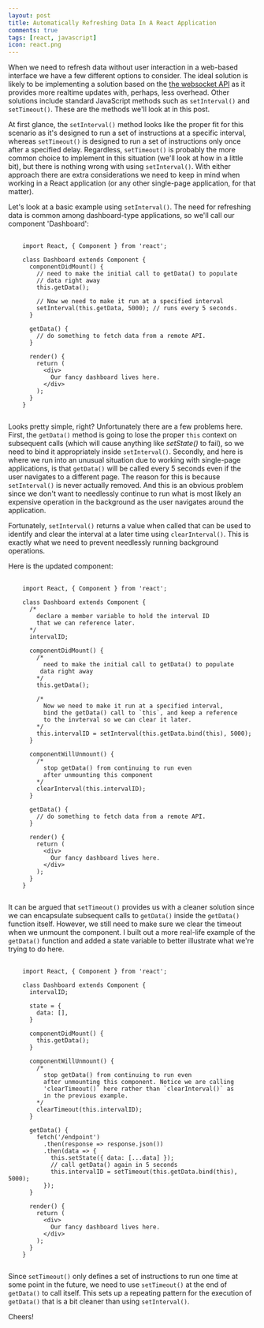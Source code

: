 ```yaml
---
layout: post
title: Automatically Refreshing Data In A React Application
comments: true
tags: [react, javascript]
icon: react.png
---
```


When we need to refresh data without user interaction in a web-based interface we have a few different options to consider. The ideal solution is likely to be implementing a solution based on the [the websocket API](https://developer.mozilla.org/en-US/docs/Web/API/WebSockets_API) as it provides more realtime updates with, perhaps, less overhead. Other solutions include standard JavaScript methods such as `setInterval()` and `setTimeout()`.
These are the methods we'll look at in this post.

At first glance, the `setInterval()` method looks like the proper fit for this scenario as it's designed to run a set of instructions at a specific interval, whereas `setTimeout()` is designed to run a set of instructions only once after a specified delay. Regardless, `setTimeout()` is probably the more common choice to implement in this situation (we'll look at how in a little bit), but there is nothing wrong with using `setInterval()`. With either approach there are extra considerations we need to keep in mind when working in a React application (or any other single-page application, for that matter).

Let's look at a basic example using `setInterval()`. The need for refreshing data is common among dashboard-type applications, so we'll call our component 'Dashboard':

<pre>
  <code class="language-javascript">
    import React, { Component } from 'react';

    class Dashboard extends Component {
      componentDidMount() {
        // need to make the initial call to getData() to populate
        // data right away
        this.getData();

        // Now we need to make it run at a specified interval
        setInterval(this.getData, 5000); // runs every 5 seconds.
      }

      getData() {
        // do something to fetch data from a remote API.
      }

      render() {
        return (
          &lt;div>
            Our fancy dashboard lives here.
          &lt;/div>
        );
      }
    }
  </code>
</pre>

Looks pretty simple, right? Unfortunately there are a few problems here. First, the `getData()` method is going to lose the proper `this` context on subsequent calls (which will cause anything like _setState()_ to fail), so we need to bind it appropriately inside `setInterval()`. Secondly, and here is where we run into an unusual situation due to working with single-page applications, is that `getData()` will be called every 5 seconds even if the user navigates to a different page. The reason for this is because `setInterval()` is never actually removed. And this is an obvious problem since we don't want to needlessly continue to run what is most likely an expensive operation in the background as the user navigates around the application.

Fortunately, `setInterval()` returns a value when called that can be used to identify and clear the interval at a later time using `clearInterval()`. This is exactly what we need to prevent needlessly running background operations.

Here is the updated component:

<pre>
  <code class="language-javascript">
    import React, { Component } from 'react';

    class Dashboard extends Component {
      /*
        declare a member variable to hold the interval ID
        that we can reference later.
      */
      intervalID;

      componentDidMount() {
        /*
          need to make the initial call to getData() to populate
         data right away
        */
        this.getData();

        /*
          Now we need to make it run at a specified interval,
          bind the getData() call to `this`, and keep a reference
          to the invterval so we can clear it later.
        */
        this.intervalID = setInterval(this.getData.bind(this), 5000);
      }

      componentWillUnmount() {
        /*
          stop getData() from continuing to run even
          after unmounting this component
        */
        clearInterval(this.intervalID);
      }

      getData() {
        // do something to fetch data from a remote API.
      }

      render() {
        return (
          &lt;div>
            Our fancy dashboard lives here.
          &lt;/div>
        );
      }
    }
  </code>
</pre>

It can be argued that `setTimeout()` provides us with a cleaner solution since we can encapsulate subsequent calls to `getData()` inside the `getData()` function itself. However, we still need to make sure we clear the timeout when we unmount the component. I built out a more real-life example of the `getData()` function and added a state variable to better illustrate what we're trying to do here.

<pre>
  <code class="language-javascript">
    import React, { Component } from 'react';

    class Dashboard extends Component {
      intervalID;

      state = {
        data: [],
      }

      componentDidMount() {
        this.getData();
      }

      componentWillUnmount() {
        /*
          stop getData() from continuing to run even
          after unmounting this component. Notice we are calling
          'clearTimeout()` here rather than `clearInterval()` as
          in the previous example.
        */
        clearTimeout(this.intervalID);
      }

      getData() {
        fetch('/endpoint')
          .then(response => response.json())
          .then(data => {
            this.setState({ data: [...data] });
            // call getData() again in 5 seconds
            this.intervalID = setTimeout(this.getData.bind(this), 5000);
          });
      }

      render() {
        return (
          &lt;div>
            Our fancy dashboard lives here.
          &lt;/div>
        );
      }
    }
  </code>
</pre>

Since `setTimeout()` only defines a set of instructions to run one time at some point in the future, we need to use `setTimeout()` at the end of `getData()` to call itself. This sets up a repeating pattern for the execution of `getData()` that is a bit cleaner than using `setInterval()`.

Cheers!
